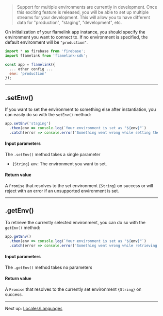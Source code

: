 > Support for multiple environments are currently in development. Once this exciting feature is released, you will be able to set up multiple streams for your development. This will allow you to have different data for "production", "staging", "development", etc.

On initialization of your flamelink app instance, you should specify the environment you want to connect to. If no environment is specified, the default environment will be `"production"`.

```js
import * as firebase from 'firebase';
import flamelink from 'flamelink-sdk';

const app = flamelink({
  ... other config ...
  env: 'production'
});
```

---

## .setEnv()

If you want to set the environment to something else after instantiation, you can easily do so with the `setEnv()` method:

```js
app.setEnv('staging')
  .then(env => console.log(`Your environment is set as "${env}"`)
  .catch(error => console.error('Something went wrong while setting the environment. Details:', error);
```

#### Input parameters

The `.setEnv()` method takes a single parameter

- `{String}` `env`: The environment you want to set.

#### Return value

A `Promise` that resolves to the set environment `{String}` on success or will reject with an error if an unsupported environment is set.

---

## .getEnv()

To retrieve the currently selected environment, you can do so with the `getEnv()` method:

```js
app.getEnv()
  .then(env => console.log(`Your environment is set as "${env}"`)
  .catch(error => console.error('Something went wrong while retrieving the environment. Details:', error);
```

#### Input parameters

The `.getEnv()` method takes no parameters

#### Return value

A `Promise` that resolves to the currently set environment `{String}` on success.

---

Next up: [Locales/Languages](/locales)
